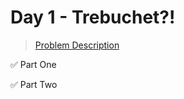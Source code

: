 # Day 1 - Trebuchet?!

> [Problem Description](https://adventofcode.com/2023/day/1)

:white_check_mark: Part One

:white_check_mark: Part Two
